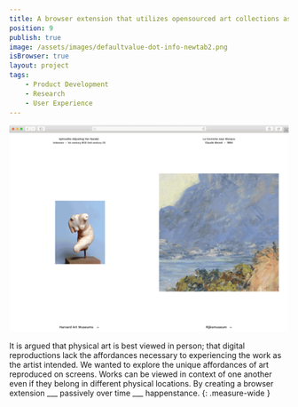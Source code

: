 ```yaml
---
title: A browser extension that utilizes opensourced art collections as a way to passively draw connections.
position: 9
publish: true
image: /assets/images/defaultvalue-dot-info-newtab2.png
isBrowser: true
layout: project
tags:
    - Product Development
    - Research
    - User Experience
---
```


<img src="/assets/images/defaultvalue-dot-info-newtab1.gif" alt="alt text" class="shadow mb8" />

It is argued that physical art is best viewed in person; that digital reproductions lack the affordances necessary to experiencing the work as the artist intended. We wanted to explore the unique affordances of art reproduced on screens. Works can be viewed in context of one another even if they belong in different physical locations. By creating a browser extension ___ passively over time ___ happenstance.
{: .measure-wide }
